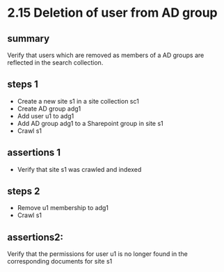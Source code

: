 # 2.15 Deletion of user from AD group

## summary

Verify that users which are removed as members of a AD groups are reflected in the search collection.

## steps 1

* Create a new site s1 in a site collection sc1
* Create AD group adg1
* Add user u1 to adg1
* Add AD group adg1 to a Sharepoint group in site s1
* Crawl s1 

## assertions 1

* Verify that site s1 was crawled and indexed

## steps 2

* Remove u1 membership to adg1
* Crawl s1

## assertions2: 

Verify that the permissions for user u1 is no longer found in the corresponding documents for site s1
